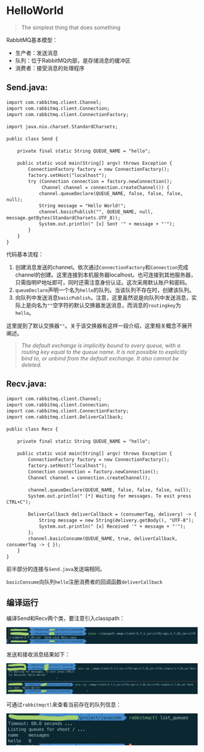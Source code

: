# HelloWorld

> The simplest thing that does something

RabbitMQ基本模型：

+ 生产者：发送消息
+ 队列：位于RabbitMQ内部，是存储消息的缓冲区
+ 消费者：接受消息的处理程序



## Send.java:

```
import com.rabbitmq.client.Channel;
import com.rabbitmq.client.Connection;
import com.rabbitmq.client.ConnectionFactory;

import java.nio.charset.StandardCharsets;

public class Send {

    private final static String QUEUE_NAME = "hello";

    public static void main(String[] argv) throws Exception {
        ConnectionFactory factory = new ConnectionFactory();
        factory.setHost("localhost");
        try (Connection connection = factory.newConnection();
             Channel channel = connection.createChannel()) {
            channel.queueDeclare(QUEUE_NAME, false, false, false, null);
            String message = "Hello World!";
            channel.basicPublish("", QUEUE_NAME, null, message.getBytes(StandardCharsets.UTF_8));
            System.out.println(" [x] Sent '" + message + "'");
        }
    }
}
```

代码基本流程：

1. 创建消息发送的channel。依次通过`ConnectionFactory`和`Connection`完成channel的创建。这里连接到本机服务器localhost。也可连接到其他服务器，只需指明IP地址即可，同时还需注意身份认证。这次采用默认账户和密码。
2. `queueDeclare`声明一个名为`hello`的队列。当该队列不存在时，创建该队列。
3. 向队列中发送消息`basicPublish`。注意，这里虽然说是向队列中发送消息，实际上是向名为`""`空字符的默认交换器发送消息，而消息的`routingkey`为`hello`。

这里提到了默认交换器`""`。关于该交换器有这样一段介绍，这里相关概念不展开阐述。

> *The default exchange is implicitly bound to every queue, with a routing key equal to the queue name. It is not possible to explicitly bind to, or unbind from the default exchange. It also cannot be deleted.*

## Recv.java:

```
import com.rabbitmq.client.Channel;
import com.rabbitmq.client.Connection;
import com.rabbitmq.client.ConnectionFactory;
import com.rabbitmq.client.DeliverCallback;

public class Recv {

    private final static String QUEUE_NAME = "hello";

    public static void main(String[] argv) throws Exception {
        ConnectionFactory factory = new ConnectionFactory();
        factory.setHost("localhost");
        Connection connection = factory.newConnection();
        Channel channel = connection.createChannel();

        channel.queueDeclare(QUEUE_NAME, false, false, false, null);
        System.out.println(" [*] Waiting for messages. To exit press CTRL+C");

        DeliverCallback deliverCallback = (consumerTag, delivery) -> {
            String message = new String(delivery.getBody(), "UTF-8");
            System.out.println(" [x] Received '" + message + "'");
        };
        channel.basicConsume(QUEUE_NAME, true, deliverCallback, consumerTag -> { });
    }
}
```

前半部分的连接与`Send.java`发送端相同。

`basicConsume`向队列`hello`注册消费者的回调函数`deliverCallback`

## 编译运行

编译Send和Recv两个类，要注意引入classpath：

![compile](../image/1/compile.png)

发送和接收消息结果如下：

![send_recv](../image/1/send_recv.png)

可通过`rabbitmqctl`来查看当前存在的队列信息：

![list_queues](../image/1/list_queues.png)
